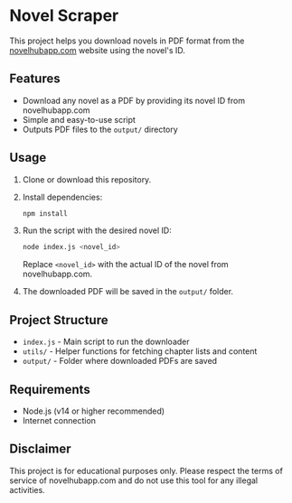 # Novel Scraper

This project helps you download novels in PDF format from the [novelhubapp.com](https://novelhubapp.com/) website using the novel's ID.

## Features
- Download any novel as a PDF by providing its novel ID from novelhubapp.com
- Simple and easy-to-use script
- Outputs PDF files to the `output/` directory

## Usage
1. Clone or download this repository.
2. Install dependencies:
   ```bash
   npm install
   ```
3. Run the script with the desired novel ID:
   ```bash
   node index.js <novel_id>
   ```
   Replace `<novel_id>` with the actual ID of the novel from novelhubapp.com.

4. The downloaded PDF will be saved in the `output/` folder.

## Project Structure
- `index.js` - Main script to run the downloader
- `utils/` - Helper functions for fetching chapter lists and content
- `output/` - Folder where downloaded PDFs are saved

## Requirements
- Node.js (v14 or higher recommended)
- Internet connection

## Disclaimer
This project is for educational purposes only. Please respect the terms of service of novelhubapp.com and do not use this tool for any illegal activities.
